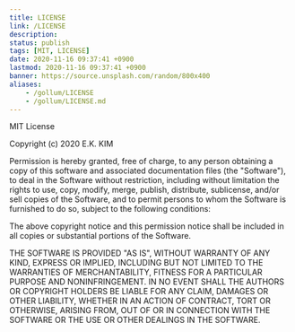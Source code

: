 ```yaml
---
title: LICENSE
link: /LICENSE
description: 
status: publish
tags: [MIT, LICENSE]
date: 2020-11-16 09:37:41 +0900
lastmod: 2020-11-16 09:37:41 +0900
banner: https://source.unsplash.com/random/800x400
aliases:
    - /gollum/LICENSE
    - /gollum/LICENSE.md
---
```



MIT License

Copyright (c) 2020 E.K. KIM

Permission is hereby granted, free of charge, to any person obtaining a copy
of this software and associated documentation files (the "Software"), to deal
in the Software without restriction, including without limitation the rights
to use, copy, modify, merge, publish, distribute, sublicense, and/or sell
copies of the Software, and to permit persons to whom the Software is
furnished to do so, subject to the following conditions:

The above copyright notice and this permission notice shall be included in all
copies or substantial portions of the Software.

THE SOFTWARE IS PROVIDED "AS IS", WITHOUT WARRANTY OF ANY KIND, EXPRESS OR
IMPLIED, INCLUDING BUT NOT LIMITED TO THE WARRANTIES OF MERCHANTABILITY,
FITNESS FOR A PARTICULAR PURPOSE AND NONINFRINGEMENT. IN NO EVENT SHALL THE
AUTHORS OR COPYRIGHT HOLDERS BE LIABLE FOR ANY CLAIM, DAMAGES OR OTHER
LIABILITY, WHETHER IN AN ACTION OF CONTRACT, TORT OR OTHERWISE, ARISING FROM,
OUT OF OR IN CONNECTION WITH THE SOFTWARE OR THE USE OR OTHER DEALINGS IN THE
SOFTWARE.
